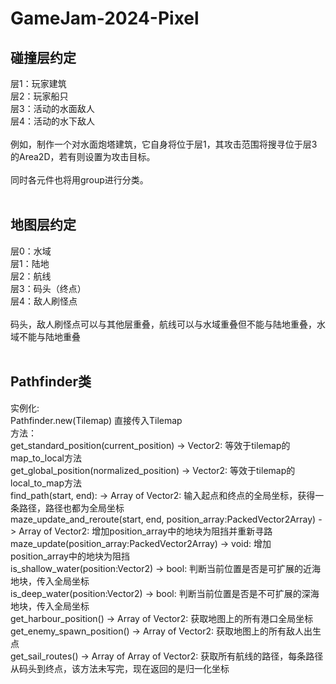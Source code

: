 # GameJam-2024-Pixel
 
## 碰撞层约定
层1：玩家建筑</br>
层2：玩家船只</br>
层3：活动的水面敌人</br>
层4：活动的水下敌人</br>
</br>
例如，制作一个对水面炮塔建筑，它自身将位于层1，其攻击范围将搜寻位于层3的Area2D，若有则设置为攻击目标。</br>
</br>
同时各元件也将用group进行分类。</br>
</br>
## 地图层约定
层0：水域</br>
层1：陆地</br>
层2：航线</br>
层3：码头（终点）</br>
层4：敌人刷怪点</br>
</br>
码头，敌人刷怪点可以与其他层重叠，航线可以与水域重叠但不能与陆地重叠，水域不能与陆地重叠</br>
</br>
## Pathfinder类</br>
实例化: </br>
Pathfinder.new(Tilemap) 直接传入Tilemap</br>
方法：</br>
get_standard_position(current_position) -> Vector2: 等效于tilemap的map_to_local方法</br>
get_global_position(normalized_position) -> Vector2: 等效于tilemap的local_to_map方法</br>
find_path(start, end): -> Array of Vector2: 输入起点和终点的全局坐标，获得一条路径，路径也都为全局坐标</br>
maze_update_and_reroute(start, end, position_array:PackedVector2Array) -> Array of Vector2: 增加position_array中的地块为阻挡并重新寻路</br>
maze_update(position_array:PackedVector2Array) -> void: 增加position_array中的地块为阻挡</br>
is_shallow_water(position:Vector2) -> bool: 判断当前位置是否是可扩展的近海地块，传入全局坐标</br>
is_deep_water(position:Vector2) -> bool: 判断当前位置是否是不可扩展的深海地块，传入全局坐标</br>
get_harbour_position() -> Array of Vector2: 获取地图上的所有港口全局坐标</br>
get_enemy_spawn_position() -> Array of Vector2: 获取地图上的所有敌人出生点</br>
get_sail_routes() -> Array of Array of Vector2: 获取所有航线的路径，每条路径从码头到终点，该方法未写完，现在返回的是归一化坐标</br>

